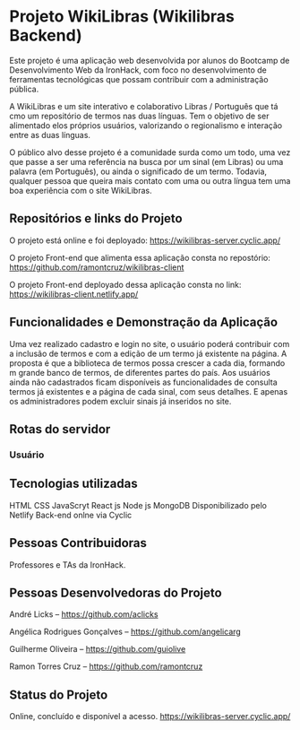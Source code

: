 # Projeto WikiLibras (Wikilibras Backend)

Este projeto é uma aplicação web desenvolvida por alunos do Bootcamp de Desenvolvimento Web da IronHack, com foco no desenvolvimento de ferramentas tecnológicas que possam contribuir com a administração pública.

A WikiLibras e um site interativo e colaborativo Libras / Português que tá cmo um repositório de termos nas duas línguas. Tem o objetivo de ser alimentado elos próprios usuários, valorizando o regionalismo e interação entre as duas línguas.

O público alvo desse projeto é a comunidade surda como um todo, uma vez que passe a ser uma referência na busca por um sinal (em Libras) ou uma palavra (em Português), ou ainda o significado de um termo. Todavia, qualquer pessoa que queira mais contato com uma ou outra língua tem uma boa experiência com o site WikiLibras.

## Repositórios e links do Projeto 

O projeto está online e foi deployado: https://wikilibras-server.cyclic.app/

O projeto Front-end que alimenta essa aplicação consta no repostório: https://github.com/ramontcruz/wikilibras-client

O projeto Front-end deployado dessa aplicação consta no link: https://wikilibras-client.netlify.app/

## Funcionalidades e Demonstração da Aplicação

Uma vez realizado cadastro e login no site, o usuário poderá contribuir com a inclusão de termos e com a edição de um termo já existente na página. A proposta é que a biblioteca de termos possa crescer a cada dia, formando m grande banco de termos, de diferentes partes do país.
Aos usuários ainda não cadastrados ficam disponíveis as funcionalidades de consulta termos já existentes e a página de cada sinal, com seus detalhes. E apenas os administradores podem excluir sinais já inseridos no site.

## Rotas do servidor

### Usuário


## Tecnologias utilizadas

HTML
CSS
JavaScryt
React js
Node js
MongoDB
Disponibilizado pelo Netlify
Back-end onlne via Cyclic

## Pessoas Contribuidoras

Professores e TAs da IronHack.

## Pessoas Desenvolvedoras do Projeto

André Licks – https://github.com/aclicks

Angélica Rodrigues Gonçalves – https://github.com/angelicarg

Guilherme Oliveira – https://github.com/guiolive

Ramon Torres Cruz – https://github.com/ramontcruz

## Status do Projeto 

Online, concluído e disponível a acesso.
https://wikilibras-server.cyclic.app/
